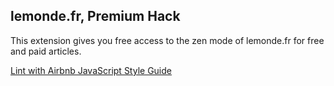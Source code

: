 ## lemonde.fr, Premium Hack

This extension gives you free access to the zen mode of lemonde.fr for free and paid articles.

[Lint with Airbnb JavaScript Style Guide](https://github.com/airbnb/javascript)
